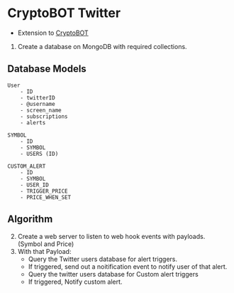 # CryptoBOT Twitter
- Extension to [CryptoBOT](https://twitter.com/crypto3ot)


1. Create a database on MongoDB with required collections.

## Database Models
	User
		- ID
		- twitterID
		- @username
		- screen_name
		- subscriptions
		- alerts
		  
	SYMBOL
		- ID
		- SYMBOL
		- USERS (ID)

	CUSTOM_ALERT
		- ID
		- SYMBOL
		- USER_ID
		- TRIGGER_PRICE
		- PRICE_WHEN_SET

## Algorithm

2. Create a web server to listen to web hook events with payloads. (Symbol and Price)
3. With that Payload:
	- Query the Twitter users database for alert triggers.
	- If triggered, send out a noitification event to notify user of that alert.
	- Query the twitter users database for Custom alert triggers
	- If triggered, Notify custom alert.
